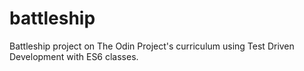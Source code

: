 # battleship
Battleship project on The Odin Project's curriculum using Test Driven Development with ES6 classes.

